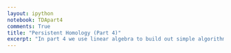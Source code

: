 ```yaml
---
layout: ipython
notebook: TDApart4
comments: True
title: "Persistent Homology (Part 4)"
excerpt: "In part 4 we use linear algebra to build out simple algorithms to efficiently calculate homology groups and Betti numbers."
---
```

